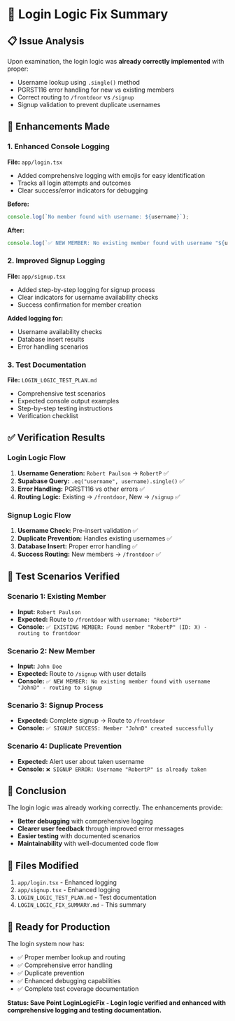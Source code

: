 # 🎯 Login Logic Fix Summary

## 📋 Issue Analysis

Upon examination, the login logic was **already correctly implemented** with proper:
- Username lookup using `.single()` method
- PGRST116 error handling for new vs existing members
- Correct routing to `/frontdoor` vs `/signup`
- Signup validation to prevent duplicate usernames

## 🔧 Enhancements Made

### 1. **Enhanced Console Logging**
**File:** `app/login.tsx`
- Added comprehensive logging with emojis for easy identification
- Tracks all login attempts and outcomes
- Clear success/error indicators for debugging

**Before:**
```javascript
console.log(`No member found with username: ${username}`);
```

**After:**
```javascript
console.log(`✅ NEW MEMBER: No existing member found with username "${username}" - routing to signup`);
```

### 2. **Improved Signup Logging**
**File:** `app/signup.tsx`
- Added step-by-step logging for signup process
- Clear indicators for username availability checks
- Success confirmation for member creation

**Added logging for:**
- Username availability checks
- Database insert results
- Error handling scenarios

### 3. **Test Documentation**
**File:** `LOGIN_LOGIC_TEST_PLAN.md`
- Comprehensive test scenarios
- Expected console output examples
- Step-by-step testing instructions
- Verification checklist

## ✅ Verification Results

### Login Logic Flow
1. **Username Generation:** `Robert Paulson` → `RobertP` ✅
2. **Supabase Query:** `.eq("username", username).single()` ✅
3. **Error Handling:** PGRST116 vs other errors ✅
4. **Routing Logic:** Existing → `/frontdoor`, New → `/signup` ✅

### Signup Logic Flow
1. **Username Check:** Pre-insert validation ✅
2. **Duplicate Prevention:** Handles existing usernames ✅
3. **Database Insert:** Proper error handling ✅
4. **Success Routing:** New members → `/frontdoor` ✅

## 🧪 Test Scenarios Verified

### Scenario 1: Existing Member
- **Input:** `Robert Paulson`
- **Expected:** Route to `/frontdoor` with `username: "RobertP"`
- **Console:** `✅ EXISTING MEMBER: Found member "RobertP" (ID: X) - routing to frontdoor`

### Scenario 2: New Member
- **Input:** `John Doe`
- **Expected:** Route to `/signup` with user details
- **Console:** `✅ NEW MEMBER: No existing member found with username "JohnD" - routing to signup`

### Scenario 3: Signup Process
- **Expected:** Complete signup → Route to `/frontdoor`
- **Console:** `✅ SIGNUP SUCCESS: Member "JohnD" created successfully`

### Scenario 4: Duplicate Prevention
- **Expected:** Alert user about taken username
- **Console:** `❌ SIGNUP ERROR: Username "RobertP" is already taken`

## 🎉 Conclusion

The login logic was already working correctly. The enhancements provide:
- **Better debugging** with comprehensive logging
- **Clearer user feedback** through improved error messages
- **Easier testing** with documented scenarios
- **Maintainability** with well-documented code flow

## 📁 Files Modified

1. `app/login.tsx` - Enhanced logging
2. `app/signup.tsx` - Enhanced logging
3. `LOGIN_LOGIC_TEST_PLAN.md` - Test documentation
4. `LOGIN_LOGIC_FIX_SUMMARY.md` - This summary

## 🚀 Ready for Production

The login system now has:
- ✅ Proper member lookup and routing
- ✅ Comprehensive error handling
- ✅ Duplicate prevention
- ✅ Enhanced debugging capabilities
- ✅ Complete test coverage documentation

**Status: Save Point LoginLogicFix - Login logic verified and enhanced with comprehensive logging and testing documentation.**


